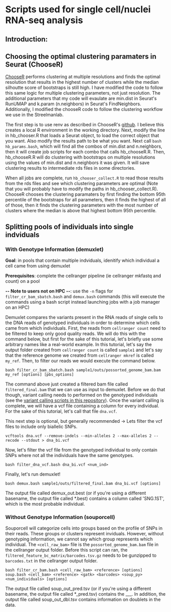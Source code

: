 # Scripts used for single cell/nuclei RNA-seq analysis
## Introduction:

## Choosing the optimal clustering paramaters in Seurat (ChooseR)
[ChooseR](https://github.com/rbpatt2019/chooseR) performs clustering at multiple resolutions and finds the optimal resolution that results in the highest number of clusters while the median silhoutte score of bootstraps is still high. I have modified the code to follow this same logic for multiple clustering parameters, not just resolution. The additional parameters that my code will evaulate are min.dist in Seurat's RunUMAP and k.param (n.neighbors) in Seurat's FindNeighbors. Additionally, I modified the chooseR code to follow the clustering workflow we use in the Streelmanlab.

The first step is to use renv as described in ChooseR's [github](https://github.com/rbpatt2019/chooseR). I believe this creates a local R environment in the working directory. Next, modify the line in hb_chooser.R that loads a Seurat object, to load the correct object that you want. Also modify the results path to be what you want. Next call ```bash hb_params.bash```, which will find all the combos of min.dist and n.neighbors, then it will create job scripts for each combo that calls hb_chooseR.R. Then, hb_chooseR.R will do clustering with bootstraps on multiple resolutions using the values of min.dist and n.neighbors it was given. It will save clustering results to intermediate rds files in some directories. 

When all jobs are complete, run ```hb_chooser_collect.R``` to read those results from the rds files and see which clustering parameters are optimal (Note that you will probably have to modify the paths in hb_chooser_collect.R). ChooseR chooses the clustering paramaters by first finding the bottom 95th percentile of the bootstraps for all parameters, then it finds the highest of all of those, then it finds the clustering parameters with the most number of clusters where the median is above that highest bottom 95th percentile.

## Splitting pools of individuals into single indviduals
### With Genotype Information (demuxlet)
**Goal**: in pools that contain multiple indviduals, idenitify which individual a cell came from using demuxlet

**Prerequisites**: complete the cellranger pipeline (ie cellranger mkfastq and count) on a pool

**-- Note to users not on HPC --**: use the ```-n``` flags for ```filter_cr_bam_sbatch.bash``` and  ```demux.bash``` commands (this will execute the commands using a bash script instead launching jobs with a job manager on an HPC)

Demuxlet compares the variants present in the RNA reads of single cells to the DNA reads of genotyped individuals in order to determine which cells came from which individuals. First, the reads from ```cellranger count``` need to be filtered to keep only good quality reads. We will do this with the command below, but first for the sake of this tutorial, let's briefly use some arbitrary names like a real-world example. In this tutorial, let's say the output folder created from ```cellranger count``` is called ```sample1``` and let's say that the reference genome we created from ```cellranger mkref``` is called ```my_ref```. Then, to filter our reads we would execute the command below.
```
bash filter_cr_bam_sbatch.bash sample1/outs/possorted_genome_bam.bam my_ref [options] [pbs_options]
```
The command above just created a filtered bam file called ```filtered_final.bam``` that we can use as input to demuxlet. Before we do that though, variant calling needs to performed on the genotyped individuals (see the [variant calling scripts in this repository](../variant_calling/README.md)). Once the variant calling is complete, we will have a vcf file containing a column for every individual. For the sake of this tutorial, let's call that file ```dna.vcf```.

This next step is optional, but generally recommended -> Lets filter the vcf files to include only biallelic SNPs. 
```
vcftools dna.vcf --remove-indels --min-alleles 2 --max-alleles 2 --recode --stdout > dna_bi.vcf
```
Now, let's filter the vcf file from the genotyped individual to only contain SNPs where not all the individuals have the same genotypes.
```
bash filter_dna_vcf.bash dna_bi.vcf <num_ind>
```
Finally, let's run demuxlet!
```
bash demux.bash sample1/outs/filtered_final.bam dna_bi.vcf [options]
```
The output file called demux_out.best (or if you're using a different basename, the output file called *.best) contains a column called 'SNG.1ST', which is the most probable individual.

### Without Genotype Information (souporcell)
Souporcell will categorize cells into groups based on the profile of SNPs in their reads. These groups or clusters represent inviduals. However, without genotyping information, we cannot say which group represents which individual. The ```<cell_raw_bam>``` file is the ```possorted_genome_bam.bam``` file in the cellranger output folder. Before this script can ran, the ```filtered_feature_bc_matrix/barcodes.tsv.gz``` needs to be gunzipped to ```barcodes.txt``` in the cellranger output folder.
```
bash filter_cr_bam.bash <cell_raw_bam> <reference> [options]
soup.bash <cell_bam> <reference> <gatk> <barcodes> <soup_py> <num_individuals> [options]
```
The output file called soup_out_pred.tsv (or if you're using a different basename, the output file called *_pred.tsv) contains the ___. In addition, the output file called soup_out_dbl.tsv contains information on doublets in the data.
